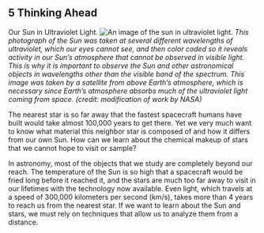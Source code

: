 ##  5 Thinking Ahead 

Our Sun in Ultraviolet Light. ![An image of the sun in ultraviolet light.][1] _This photograph of the Sun was taken at several different wavelengths of ultraviolet, which our eyes cannot see, and then color coded so it reveals activity in our Sun’s atmosphere that cannot be observed in visible light. This is why it is important to observe the Sun and other astronomical objects in wavelengths other than the visible band of the spectrum. This image was taken by a satellite from above Earth’s atmosphere, which is necessary since Earth’s atmosphere absorbs much of the ultraviolet light coming from space. (credit: modification of work by NASA)_

The nearest star is so far away that the fastest spacecraft humans have built would take almost 100,000 years to get there. Yet we very much want to know what material this neighbor star is composed of and how it differs from our own Sun. How can we learn about the chemical makeup of stars that we cannot hope to visit or sample?

In astronomy, most of the objects that we study are completely beyond our reach. The temperature of the Sun is so high that a spacecraft would be fried long before it reached it, and the stars are much too far away to visit in our lifetimes with the technology now available. Even light, which travels at a speed of 300,000 kilometers per second (km/s), takes more than 4 years to reach us from the nearest star. If we want to learn about the Sun and stars, we must rely on techniques that allow us to analyze them from a distance.

   [1]: https://cnx.org/resources/e0396eed878f699aed8c33a23379d872f60007d3/OSC_Astro_05_00_SunUVlight.jpg

